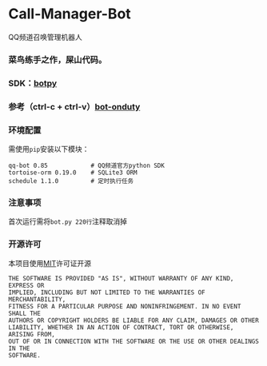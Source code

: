 # Call-Manager-Bot
QQ频道召唤管理机器人
### 菜鸟练手之作，屎山代码。
### SDK：[botpy](https://github.com/tencent-connect/botpy) 
### 参考（ctrl-c + ctrl-v）[bot-onduty](https://github.com/tencent-connect/bot-onduty) 


### 环境配置
需使用`pip`安装以下模块：
``` 
qq-bot 0.85            # QQ频道官方python SDK
tortoise-orm 0.19.0    # SQLite3 ORM
schedule 1.1.0         # 定时执行任务
```
### 注意事项
首次运行需将`bot.py 220行`注释取消掉
### 开源许可
本项目使用[MIT](https://github.com/moian98/Call-Manager-Bot/blob/master/LICENSE)许可证开源
```
THE SOFTWARE IS PROVIDED "AS IS", WITHOUT WARRANTY OF ANY KIND, EXPRESS OR
IMPLIED, INCLUDING BUT NOT LIMITED TO THE WARRANTIES OF MERCHANTABILITY,
FITNESS FOR A PARTICULAR PURPOSE AND NONINFRINGEMENT. IN NO EVENT SHALL THE
AUTHORS OR COPYRIGHT HOLDERS BE LIABLE FOR ANY CLAIM, DAMAGES OR OTHER
LIABILITY, WHETHER IN AN ACTION OF CONTRACT, TORT OR OTHERWISE, ARISING FROM,
OUT OF OR IN CONNECTION WITH THE SOFTWARE OR THE USE OR OTHER DEALINGS IN THE
SOFTWARE.
```
